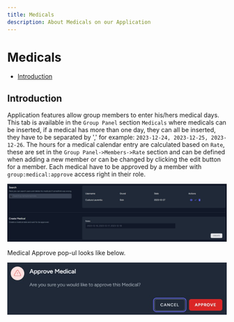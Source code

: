 ```yaml
---
title: Medicals
description: About Medicals on our Application
---
```


# Medicals

- [Introduction](#introduction)

<a name="introduction"></a>

## Introduction

Application features allow group members to enter his/hers medical days.
This tab is available in the `Group Panel` section `Medicals` where medicals can be inserted, if a medical has more than one day, they can all be inserted, they have to be separated by ',' for example: `2023-12-24, 2023-12-25, 2023-12-26`.
The hours for a medical calendar entry are calculated based on `Rate`, these are set in the `Group Panel->Members->Rate` section and can be defined when adding a new member or can be changed by clicking the edit button for a member.
Each medical have to be approved by a member with `group:medical:approve` access right in their role.

![Medicals](https://raw.githubusercontent.com/zaimea/groups-docs/main/preview/medicals.jpg)

Medical Approve pop-ul looks like below.

![Medical Approve](https://raw.githubusercontent.com/zaimea/groups-docs/main/preview/medical-approve.jpg)
